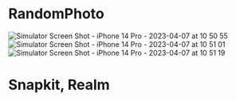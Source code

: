 # RandomPhoto

![Simulator Screen Shot - iPhone 14 Pro - 2023-04-07 at 10 50 55](https://user-images.githubusercontent.com/101789611/230554959-25c799c1-124d-4ac7-b505-d973ec0aeb29.png)
![Simulator Screen Shot - iPhone 14 Pro - 2023-04-07 at 10 51 01](https://user-images.githubusercontent.com/101789611/230554971-de901459-70e2-4358-be18-4536b006d421.png)
![Simulator Screen Shot - iPhone 14 Pro - 2023-04-07 at 10 51 19](https://user-images.githubusercontent.com/101789611/230554973-9bddb2e4-7d25-4efe-890e-8bcaa2dadadb.png)

# Snapkit, Realm

